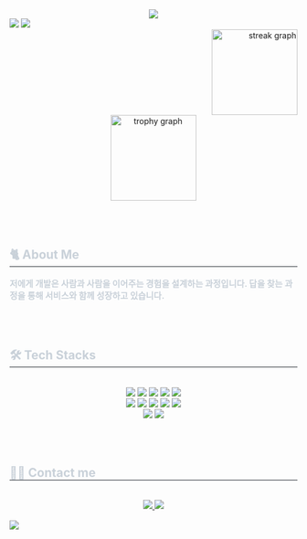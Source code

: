 <div align= "center">
  <div>
    <img src="https://capsule-render.vercel.app/api?type=waving&color=0:a78bfa,100:0582f6&height=240&text=🚀%20Crafting%20Code,%20Creating%20Impact&animation=fadeIn&fontColor=f3f4f6&fontSize=50" />
  </div>
  <div style="text-align: left;">
    <div style="text-align: left;"> 
      <img src="https://github-readme-stats.vercel.app/api?username=K0seoyoung&bg_color=180,00000000,a78bfa&title_color=a78bf6&text_color=a78bf6"/>
      <img src="https://github-readme-stats.vercel.app/api/top-langs/?username=K0seoyoung&layout=compact&bg_color=180,00000000,a78bfa&title_color=a78bf6&text_color=a78bf6"/> 
    </div> 
    <div style="text-align: right">
      <img src="https://streak-stats.demolab.com?user=K0seoyoung&locale=en&mode=daily&theme=dracula&hide_border=false&border_radius=5&order=3" height="150" alt="streak graph"  />
    </div>
  <div align="center">
      <img src="https://github-profile-trophy.vercel.app?username=K0seoyoung&theme=dracula&column=-1&row=1&margin-w=8&margin-h=8&no-bg=false&no-frame=false&order=4" height="150" alt="trophy graph"  /><br />
  </div>
  <br />
  <br />
  <br />
    <div style="text-align: left;"> 
      <h2 style="border-bottom: 1px solid #21262d; color: #c9d1d9;"> 🐈 About Me </h2>  
      <div style="font-weight: 700; font-size: 15px; text-align: left; color: #c9d1d9;"> 저에게 개발은 사람과 사람을 이어주는 경험을 설계하는 과정입니다.  </li>답을 찾는 과정을 통해 서비스와 함께 성장하고 있습니다.  </div> 
    </div>   
    <br />
    <br />
    <br />
    <div style="text-align: left;">
      <h2 style="border-bottom: 1px solid #21262d; color: #c9d1d9;"> 🛠️ Tech Stacks </h2> <br> 
      <div  align= "center"> 
        <img src="https://img.shields.io/badge/HTML5-E34F26?style=for-the-badge&logo=HTML5&logoColor=white">
        <img src="https://img.shields.io/badge/CSS3-1572B6?style=for-the-badge&logo=CSS3&logoColor=white">
        <img src="https://img.shields.io/badge/Javascript-F7DF1E?style=for-the-badge&logo=Javascript&logoColor=white">
        <img src="https://img.shields.io/badge/React-61DAFB?style=for-the-badge&logo=React&logoColor=white">
        <img src="https://img.shields.io/badge/ReactNative-61DAFB?style=for-the-badge&logo=React&logoColor=white">
        <br/><img src="https://img.shields.io/badge/Next.js-000000?style=for-the-badge&logo=Next.js&logoColor=white">
        <img src="https://img.shields.io/badge/Prettier-F7B93E?style=for-the-badge&logo=Prettier&logoColor=white">
        <img src="https://img.shields.io/badge/Tailwind CSS-06B6D4?style=for-the-badge&logo=Tailwind_CSS&logoColor=white">
        <img src="https://img.shields.io/badge/Git-F05032?style=for-the-badge&logo=Git&logoColor=white">
        <img src="https://img.shields.io/badge/Github-181717?style=for-the-badge&logo=Github&logoColor=white">
        <br/><img src="https://img.shields.io/badge/Figma-F24E1E?style=for-the-badge&logo=Figma&logoColor=white">
        <img src="https://img.shields.io/badge/Notion-000000?style=for-the-badge&logo=Notion&logoColor=white">
      </div>
    </div>
    <br /><br /><br />
    <div style="text-align: left;">
      <h2 style="border-bottom: 1px solid #21262d; color: #c9d1d9;"> 🧑‍💻 Contact me </h2> <br> 
      <div align= "center"> 
        <a href=https://k0seoyoung.tistory.com/> <img src="https://img.shields.io/badge/Tistory-000000?style=for-the-badge&logo=Tistory&logoColor=white&link=https://k0seoyoung.tistory.com/"> </a>
         <a href=mailto:1004seyong@gmail.com> <img src="https://img.shields.io/badge/Gmail-EA4335?style=for-the-badge&logo=Gmail&logoColor=white&link=mailto:1004seyong@gmail.com"> </a>
      </div>    <br> 
      <div align= "center">  
    </div> 
    <div>
      <img src="https://capsule-render.vercel.app/api?type=waving&color=0:a78bfa,100:0582f6&height=180&animation=fadeIn&fontColor=f3f4f6&fontSize=50&section=footer" />
    </div>
</div>


    
